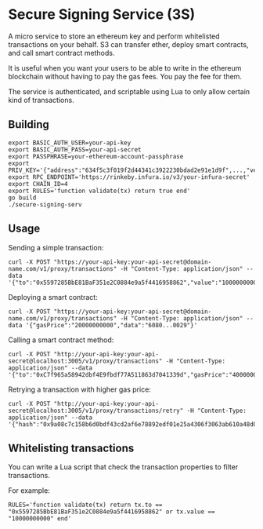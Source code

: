 # Secure Signing Service (3S)

A micro service to store an ethereum key and perform whitelisted transactions on your behalf. S3 can transfer ether, deploy smart contracts, and call smart contract methods.

It is useful when you want your users to be able to write in the ethereum blockchain without having to pay the gas fees. You pay the fee for them.

The service is authenticated, and scriptable using Lua to only allow certain kind of transactions.

## Building

    export BASIC_AUTH_USER=your-api-key
    export BASIC_AUTH_PASS=your-api-secret
    export PASSPHRASE=your-ethereum-account-passphrase
    export PRIV_KEY='{"address":"634f5c3f019f2d44341c3922230bdad2e91e1d9f",...,"version":3}'
    export RPC_ENDPOINT='https://rinkeby.infura.io/v3/your-infura-secret'
    export CHAIN_ID=4
    export RULES='function validate(tx) return true end'
    go build
    ./secure-signing-serv

## Usage

Sending a simple transaction:

    curl -X POST "https://your-api-key:your-api-secret@domain-name.com/v1/proxy/transactions" -H "Content-Type: application/json" --data '{"to":"0x5597285BbE81BaF351e2C0884e9a5f4416958862","value":"1000000000000000","gasPrice":"20000000000"}'

Deploying a smart contract:

    curl -X POST "https://your-api-key:your-api-secret@domain-name.com/v1/proxy/transactions" -H "Content-Type: application/json" --data '{"gasPrice":"20000000000","data":"6080...0029"}'

Calling a smart contract method:

    curl -X POST "http://your-api-key:your-api-secret@localhost:3005/v1/proxy/transactions" -H "Content-Type: application/json" --data '{"to":"0xC7f965a58942dbf4E9fbdf77A511863d7041339d","gasPrice":"40000000000","data":"368b877200000000000000000000000000000000000000000000000000000000000000200000000000000000000000000000000000000000000000000000000000000008626172626f757365000000000000000000000000000000000000000000000000"}'

Retrying a transaction with higher gas price:

    curl -X POST "http://your-api-key:your-api-secret@localhost:3005/v1/proxy/transactions/retry" -H "Content-Type: application/json" --data '{"hash":"0x9a08c7c158b6d0bdf43cd2af6e78892edf01e25a4306f3063ab610a48d0e5c0b","gasPrice":"20000000000"}'

## Whitelisting transactions

You can write a Lua script that check the transaction properties to filter transactions.

For example:

    RULES='function validate(tx) return tx.to == "0x5597285BbE81BaF351e2C0884e9a5f4416958862" or tx.value == "10000000000" end'
